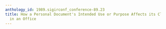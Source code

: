 ```yaml
---
anthology_id: 1989.sigirconf_conference-89.23
title: How a Personal Document's Intended Use or Purpose Affects its Classification
  in an Office
---
```

